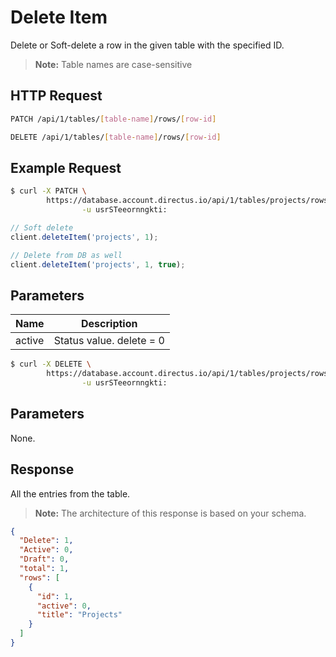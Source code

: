 # Delete Item

Delete or Soft-delete a row in the given table with the specified ID.

> **Note:** Table names are case-sensitive

## HTTP Request

```bash
PATCH /api/1/tables/[table-name]/rows/[row-id]
```

```bash
DELETE /api/1/tables/[table-name]/rows/[row-id]
```

## Example Request

```bash
$ curl -X PATCH \
        https://database.account.directus.io/api/1/tables/projects/rows/1 \
                -u usrSTeeornngkti:
```

```javascript
// Soft delete
client.deleteItem('projects', 1);

// Delete from DB as well
client.deleteItem('projects', 1, true);
```

## Parameters

Name     | Description
-------- | -----------
active   | Status value. delete = 0

```bash
$ curl -X DELETE \
        https://database.account.directus.io/api/1/tables/projects/rows/1 \
                -u usrSTeeornngkti:
```

## Parameters

None.

## Response

All the entries from the table.

> **Note:** The architecture of this response is based on your schema.

```json
{
  "Delete": 1,
  "Active": 0,
  "Draft": 0,
  "total": 1,
  "rows": [
    {
      "id": 1,
      "active": 0,
      "title": "Projects"
    }
  ]
}
```
